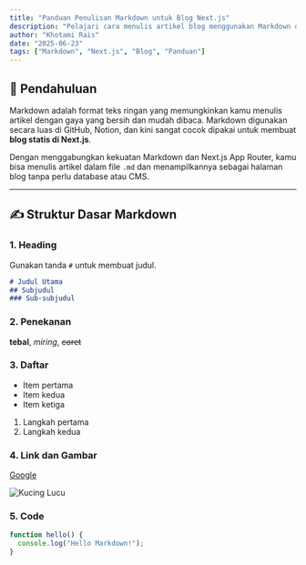 ```yaml
---
title: "Panduan Penulisan Markdown untuk Blog Next.js"
description: "Pelajari cara menulis artikel blog menggunakan Markdown dengan struktur dan sintaks yang rapi untuk Next.js App Router."
author: "Khotami Rais"
date: "2025-06-23"
tags: ["Markdown", "Next.js", "Blog", "Panduan"]
---
```


## 📘 Pendahuluan

Markdown adalah format teks ringan yang memungkinkan kamu menulis artikel dengan gaya yang bersih dan mudah dibaca. Markdown digunakan secara luas di GitHub, Notion, dan kini sangat cocok dipakai untuk membuat **blog statis di Next.js**.

Dengan menggabungkan kekuatan Markdown dan Next.js App Router, kamu bisa menulis artikel dalam file `.md` dan menampilkannya sebagai halaman blog tanpa perlu database atau CMS.

---

## ✍️ Struktur Dasar Markdown

### 1. Heading

Gunakan tanda `#` untuk membuat judul.

```md
# Judul Utama
## Subjudul
### Sub-subjudul
```

### 2. Penekanan

**tebal**, *miring*, ~~coret~~

### 3. Daftar

- Item pertama
- Item kedua
- Item ketiga

1. Langkah pertama
2. Langkah kedua

### 4. Link dan Gambar

[Google](https://www.google.com)

![Kucing Lucu](https://placekitten.com/400/300)

### 5. Code

```js
function hello() {
  console.log("Hello Markdown!");
}
```
